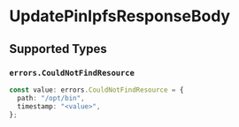 # UpdatePinIpfsResponseBody


## Supported Types

### `errors.CouldNotFindResource`

```typescript
const value: errors.CouldNotFindResource = {
  path: "/opt/bin",
  timestamp: "<value>",
};
```

